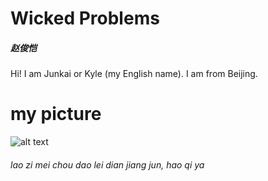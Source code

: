 # Wicked Problems
##### 赵俊恺
Hi! I am Junkai or Kyle (my English name). I am from Beijing.
# my picture 
![alt text](http://5b0988e595225.cdn.sohucs.com/images/20171122/d63ec3adb4404b0398192210543b0726.jpeg)



###### lao zi mei chou dao lei dian jiang jun, hao qi ya 




